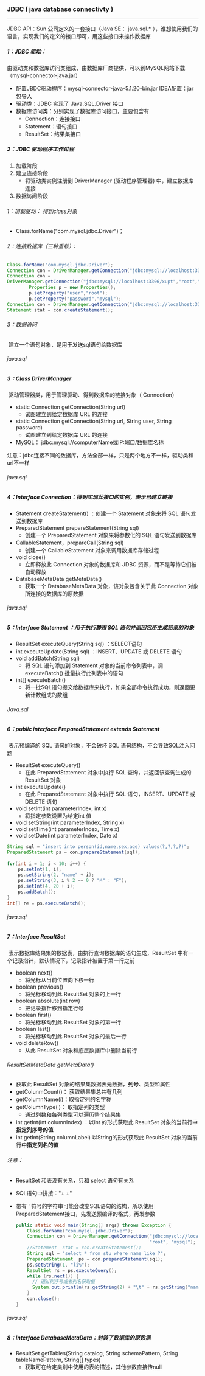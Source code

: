 ### JDBC ( java database connectivty )

------

JDBC API：Sun 公司定义的一套接口（Java SE： java.sql.* ），谁想使用我们的语言，实现我们的定义的接口即可，用这些接口来操作数据库

##### 1：JDBC 驱动：

​	由驱动类和数据库访问类组成，由数据库厂商提供，可以到MySQL网站下载（mysql-connector-java.jar）

- 配置JBDC驱动程序：mysql-connector-java-5.1.20-bin.jar IDEA配置：jar包导入
- 驱动类：JDBC 实现了 Java.SQL.Driver 接口
- 数据库访问类：分别实现了数据库访问接口，主要包含有
  - Connection：连接接口
  - Statement：语句接口
  - ResultSet：结果集接口

##### 2：JDBC 驱动程序工作过程

1. 加载阶段
2. 建立连接阶段
   - 将驱动类实例注册到 DriverManager (驱动程序管理器) 中，建立数据库连接
3. 数据访问阶段

###### 1：加载驱动： 得到class对象

- Class.forName("com.mysql.jdbc.Driver")；


###### 2：连接数据库（三种重载）：

```java
Class.forName("com.mysql.jdbc.Driver");
Connection con = DriverManager.getConnection("jdbc:mysql://localhost:3306/xupt?user=root&password=mysql");
Connection con =
DriverManager.getConnection("jdbc:mysql://localhost:3306/xupt","root","mysql");
		Properties p = new Properties(); 
		p.setProperty("user","root");
		p.setProperty("password","mysql");
Connection con = DriverManager.getConnection("jdbc:mysql://localhost:3306/xupt",p);
Statement stat = con.createStatement(); 
```

###### 3：数据访问

​	建立一个语句对象，是用于发送sql语句给数据库

###### java.sql

##### 	 3：Class DriverManager

​	驱动管理器类，用于管理驱动、得到数据库的链接对象（ Connection）

- static Connection getConnection(String url) 
  - 试图建立到给定数据库 URL 的连接 
- static Connection getConnection(String url, String user, String password) 
  - 试图建立到给定数据库 URL 的连接
- MySQL： jdbc:mysql://computerName或IP:端口/数据库名称

注意：jdbc连接不同的数据库，方法全部一样，只是两个地方不一样，驱动类和url不一样

###### java.sql

##### 	 4：Interface Connection：得到实现此接口的实例，表示已建立链接

- Statement createStatement() ：创建一个 Statement 对象来将 SQL 语句发送到数据库 
- PreparedStatement prepareStatement(String sql) 
  - 创建一个 PreparedStatement 对象来将参数化的 SQL 语句发送到数据库 
- CallableStatement，prepareCall(String sql) 
  - 创建一个 CallableStatement 对象来调用数据库存储过程
- void close() 
  - 立即释放此 Connection 对象的数据库和 JDBC 资源，而不是等待它们被自动释放
- DatabaseMetaData getMetaData() 
  - 获取一个 DatabaseMetaData 对象，该对象包含关于此 Connection 对象所连接的数据库的原数据

###### java.sql

##### 	 5：Interface Statement ：用于执行静态 SQL 语句并返回它所生成结果的对象

- ResultSet executeQuery(String sql) ：SELECT语句
- int executeUpdate(String sql) ：INSERT、UPDATE 或 DELETE 语句
- void addBatch(String sql) 
  - 将 SQL 语句添加到 Statement 对象的当前命令列表中，调executeBatch() 批量执行此列表中的语句
- int[] executeBatch() 
  - 将一批SQL语句提交给数据库来执行，如果全部命令执行成功，则返回更新计数组成的数组

###### Java.sql

##### 	6：public interface PreparedStatement extends Statement

​	表示预编译的 SQL 语句的对象，不会破坏 SQL 语句结构，不会导致SQL注入问题

- ResultSet executeQuery() 
  - 在此 PreparedStatement 对象中执行 SQL 查询，并返回该查询生成的 ResultSet 对象
- int executeUpdate()
  - 在此 PreparedStatement 对象中执行 SQL 语句，INSERT、UPDATE 或 DELETE 语句
- void setInt(int parameterIndex, int x) 
  - 将指定参数设置为给定int 值
- void setString(int parameterIndex, String x) 
- void setTime(int parameterIndex, Time x) 
- void setDate(int parameterIndex, Date x)

```java
String sql = "insert into person(id,name,sex,age) values(?,?,?,?)";
PreparedStatement ps = con.prepareStatement(sql);
	
for(int i = 1; i < 10; i++) {
    ps.setInt(1, i);
    ps.setString(2, "name" + i);
    ps.setString(3, i % 2 == 0 ? "M" : "F");
    ps.setInt(4, 20 + i);
    ps.addBatch(); 
}
int[] re = ps.executeBatch();
```

###### java.sql

##### 	 7：Interface ResultSet 

​	 表示数据库结果集的数据表，由执行查询数据库的语句生成，ResultSet 中有一个记录指针，默认情况下，记录指针被置于第一行之前

- boolean next() 
  - 将光标从当前位置向下移一行 
- boolean previous() 
  - 将光标移动到此 ResultSet 对象的上一行
- boolean absolute(int row) 
  - 把记录指针移到指定行号
- boolean first() 
  - 将光标移动到此 ResultSet 对象的第一行
- boolean last() 
  - 将光标移动到此 ResultSet 对象的最后一行 
- void deleteRow() 
  - 从此 ResultSet 对象和底层数据库中删除当前行

###### ResultSetMetaData getMetaData()

- 获取此 ResultSet 对象的结果集数据表元数据，**列号**、类型和属性
- getColunmCount()： 获取结果集总共有几列 
- getColumnName(i)：取指定列的名字称 
- getColumnType(i)： 取指定列的类型
  - 通过列数和每列类型可以遍历整个结果集
- int getInt(int columnIndex) ：以int 的形式获取此 ResultSet 对象的当前行中**指定列序号的值** 
- int getInt(String columnLabel) 以String的形式获取此 ResultSet 对象的当前行**中指定列名的值**

###### 注意： 

- ResultSet 和表没有关系，只和 select 语句有关系

- SQL语句中拼接："+ +" 

- 带有 ' 符号的字符串可能会改变SQL语句的结构，所以使用PreparedStatement接口，先发送预编译的格式，再发参数

  ```java
  public static void main(String[] args) throws Exception {
      Class.forName("com.mysql.jdbc.Driver");
      Connection con = DriverManager.getConnection("jdbc:mysql://localhost:3306/xupt",
                                                   "root", "mysql");
      //Statement  stat = con.createStatement();
      String sql = "select * from stu where name like ?";
      PreparedStatement  ps = con.prepareStatement(sql);
      ps.setString(1, "li%");
      ResultSet rs = ps.executeQuery();
      while (rs.next()) {
        // 通过列序号或者列名获取值
        System.out.println(rs.getString(2) + "\t" + rs.getString("name"));
      }
      con.close();
  }
  ```

###### java.sql

##### 	 8：Interface DatabaseMetaData：封装了数据库的原数据

- ResultSet getTables(String catalog, String schemaPattern, String tableNamePattern, String[] types)
  - 获取可在给定类别中使用的表的描述，其他参数直接传null

